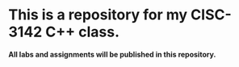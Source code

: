 # This is a repository for my CISC-3142 C++ class.
**All labs and assignments will be published in this repository.** 

